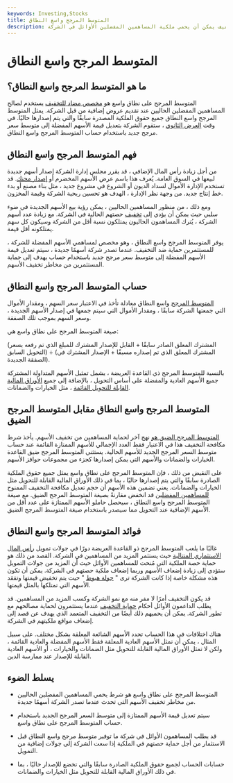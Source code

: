 ```yaml
---
keywords: Investing,Stocks
title: المتوسط المرجح واسع النطاق
description: المتوسط المرجح على نطاق واسع هو شرط مضاد للتخفيف يمكن أن يحمي ملكية المساهمين المفضلين الأوائل في الشركة.
---
```


# المتوسط المرجح واسع النطاق
## ما هو المتوسط المرجح واسع النطاق؟

المتوسط المرجح على نطاق واسع هو [مخصص مضاد للتخفيف](/anti-dilutionprovision) يستخدم لصالح المساهمين المفضلين الحاليين عند تقديم عروض إضافية من قبل الشركة. يمثل المتوسط المرجح واسع النطاق جميع حقوق الملكية المصدرة سابقًا والتي يتم إصدارها حاليًا. في وقت [العرض الثانوي](/secondaryoffering) ، ستقوم الشركة بتعديل قيمة الأسهم المفضلة إلى متوسط سعر مرجح جديد باستخدام حساب المتوسط المرجح واسع النطاق.

## فهم المتوسط المرجح واسع النطاق

من أجل زيادة رأس المال الإضافي ، قد يقرر مجلس إدارة الشركة إصدار أسهم جديدة لبيعها في السوق العامة. يُعرف هذا باسم عرض الأسهم المخضرم أو [إصدار محنك](/seasonedissue). قد تستخدم الإدارة الأموال لسداد الديون أو الشروع في مشروع جديد ، مثل بناء مصنع أو بدء خط إنتاج جديد. من وجهة نظر الإدارة ، الهدف هو تحسين ربحية الشركة وقيمة المخزون.

ومع ذلك ، من منظور المساهمين الحاليين ، يمكن رؤية بيع الأسهم الجديدة في ضوء سلبي حيث يمكن أن يؤدي إلى [تخفيف](/dilution) حصتهم الحالية في الشركة. مع زيادة عدد أسهم الشركة ، يُترك المساهمون الحاليون يمتلكون نسبة أقل من الشركة وسيكون كل سهم يمتلكونه أقل قيمة.

يوفر المتوسط المرجح واسع النطاق ، وهو مخصص لمساهمي الأسهم المفضلة للشركة ، للمستثمرين حماية ضد التخفيف. عندما تصدر شركة أسهمًا جديدة ، سيتم تعديل قيمة الأسهم المفضلة إلى متوسط سعر مرجح جديد باستخدام حساب يهدف إلى حماية المستثمرين من مخاطر تخفيف الأسهم.

## حساب المتوسط المرجح واسع النطاق

[المتوسط المرجح](/weightedaverage) واسع النطاق معادلة تأخذ في الاعتبار سعر السهم ، ومقدار الأموال التي جمعتها الشركة سابقًا ، ومقدار الأموال التي سيتم جمعها في إصدار الأسهم الجديدة ، وسعر السهم بموجب تلك الصفقة.

صيغة المتوسط المرجح على نطاق واسع هي:

(المشترك المعلق الصادر سابقًا + القابل للإصدار المشترك للمبلغ الذي تم رفعه بسعر التحويل السابق) ÷ (المشترك المعلق الذي تم إصداره مسبقًا + الإصدار المشترك في الصفقة الجديدة).

بالنسبة للمتوسط المرجح ذي القاعدة العريضة ، يشمل تمثيل الأسهم المتداولة المشتركة جميع الأسهم العادية والمفضلة على أساس التحويل ، بالإضافة إلى جميع [الأوراق المالية القابلة للتحويل القائمة](/convertible-security) ، مثل الخيارات والضمانات.

## المتوسط المرجح واسع النطاق مقابل المتوسط المرجح الضيق

[المتوسط المرجح الضيق هو](/narrowbasedweightedaverage) نهج آخر لحماية المساهمين من تخفيف الأسهم. يأخذ شرط مكافحة التخفيف هذا في الاعتبار فقط العدد الإجمالي للأسهم الممتازة القائمة عند حساب متوسط السعر المرجح الجديد للأسهم الحالية. يستثني المتوسط المرجح ضيق القاعدة الخيارات والضمانات والأسهم التي يمكن إصدارها كجزء من مجموعات حوافز الأسهم.

على النقيض من ذلك ، فإن المتوسط المرجح على نطاق واسع يمثل جميع حقوق الملكية الصادرة سابقًا والتي يتم إصدارها حاليًا ، بما في ذلك الأوراق المالية القابلة للتحويل مثل الخيارات والضمانات. يعني تضمين هذه الأسهم أن حجم تعديل مكافحة التخفيف الممنوح [للمساهمين المفضلين](/preferredstock) قد انخفض مقارنةً بصيغة المتوسط المرجح الضيق. مع صيغة المتوسط المرجح واسع النطاق ، سيحصل حاملو الأسهم الممتازة على عدد أقل من الأسهم الإضافية عند التحويل مما سيصدر باستخدام صيغة المتوسط المرجح الضيق.

## فوائد المتوسط المرجح واسع النطاق

غالبًا ما يلعب المتوسط المرجح ذو القاعدة العريضة دورًا في جولات تمويل [رأس المال الاستثماري المتتالية](/venturecapital) حيث يستثمر المزيد من المساهمين في الشركة. القصد من ذلك هو حماية حصة الملكية التي مُنحت للمساهمين الأوائل حيث أن المزيد من جولات التمويل ستؤدي إلى زيادة إضعاف الأسهم وربما إضعاف ملكية حصتهم في الشركة. يمكن أن تكون هذه مشكلة خاصة إذا كانت الشركة ترى " [جولة هبوط](/downround) " حيث يتم تخفيض قيمتها وتفقد الأسهم التي تمتلكها بالمثل قيمتها.

قد يكون التخفيف أمرًا لا مفر منه مع نمو الشركة وكسب المزيد من المساهمين. قد يطلب الداعمون الأوائل أحكام [حماية التخفيف](/dilution-protection) عندما يستثمرون لحماية مصالحهم مع تطور الشركة. يمكن أن يحميهم ذلك أيضًا من التخفيف المتعمد الذي يهدف عن قصد إلى إضعاف مواقع ملكيتهم في الشركة.

هناك اختلافات في هذا الحساب تحدد الأسهم الشائعة المعلقة بشكل مختلف. على سبيل المثال ، يمكن أن تمثل الأسهم العادية المعلقة فقط الأسهم المفضلة والعادية القائمة ، ولكن لا تمثل الأوراق المالية القابلة للتحويل مثل الضمانات والخيارات ، أو الأسهم العادية القابلة للإصدار عند ممارسة الدين.

## يسلط الضوء

- المتوسط المرجح على نطاق واسع هو شرط يحمي المساهمين المفضلين الحاليين من مخاطر تخفيف الأسهم التي تحدث عندما تصدر الشركة أسهمًا جديدة.

- سيتم تعديل قيمة الأسهم الممتازة إلى متوسط السعر المرجح الجديد باستخدام حساب المتوسط المرجح على نطاق واسع.

- قد يطلب المساهمون الأوائل في شركة ما توفير متوسط مرجح واسع النطاق قبل الاستثمار من أجل حماية حصتهم في الملكية إذا سعت الشركة إلى جولات إضافية من التمويل.

- حسابات الحساب لجميع حقوق الملكية الصادرة سابقًا والتي تخضع للإصدار حاليًا ، بما في ذلك الأوراق المالية القابلة للتحويل مثل الخيارات والضمانات.

